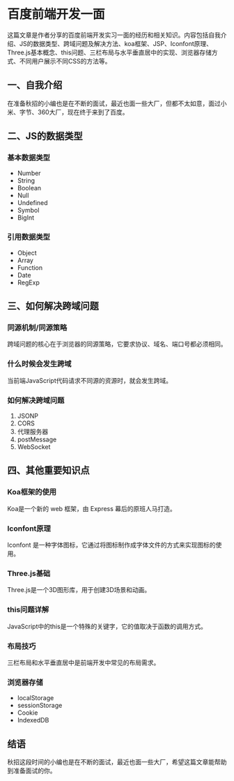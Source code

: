 # 百度前端开发一面

这篇文章是作者分享的百度前端开发实习一面的经历和相关知识。内容包括自我介绍、JS的数据类型、跨域问题及解决方法、koa框架、JSP、Iconfont原理、Three.js基本概念、this问题、三栏布局与水平垂直居中的实现、浏览器存储方式、不同用户展示不同CSS的方法等。

## 一、自我介绍

在准备秋招的小编也是在不断的面试，最近也面一些大厂，但都不太如意，面过小米、字节、360大厂，现在终于来到了百度。

## 二、JS的数据类型

### 基本数据类型
- Number
- String
- Boolean
- Null
- Undefined
- Symbol
- BigInt

### 引用数据类型
- Object
- Array
- Function
- Date
- RegExp

## 三、如何解决跨域问题

### 同源机制/同源策略
跨域问题的核心在于浏览器的同源策略，它要求协议、域名、端口号都必须相同。

### 什么时候会发生跨域
当前端JavaScript代码请求不同源的资源时，就会发生跨域。

### 如何解决跨域问题
1. JSONP
2. CORS
3. 代理服务器
4. postMessage
5. WebSocket

## 四、其他重要知识点

### Koa框架的使用
Koa是一个新的 web 框架，由 Express 幕后的原班人马打造。

### Iconfont原理
Iconfont 是一种字体图标，它通过将图标制作成字体文件的方式来实现图标的使用。

### Three.js基础
Three.js是一个3D图形库，用于创建3D场景和动画。

### this问题详解
JavaScript中的this是一个特殊的关键字，它的值取决于函数的调用方式。

### 布局技巧
三栏布局和水平垂直居中是前端开发中常见的布局需求。

### 浏览器存储
- localStorage
- sessionStorage
- Cookie
- IndexedDB

## 结语

秋招这段时间的小编也是在不断的面试，最近也面一些大厂，希望这篇文章能帮助到准备面试的你。 